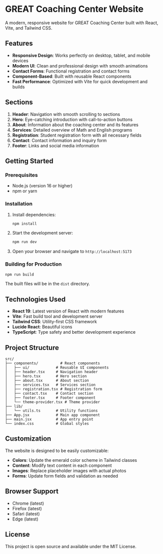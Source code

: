 # GREAT Coaching Center Website

A modern, responsive website for GREAT Coaching Center built with React, Vite, and Tailwind CSS.

## Features

- **Responsive Design**: Works perfectly on desktop, tablet, and mobile devices
- **Modern UI**: Clean and professional design with smooth animations
- **Contact Forms**: Functional registration and contact forms
- **Component-Based**: Built with reusable React components
- **Fast Performance**: Optimized with Vite for quick development and builds

## Sections

1. **Header**: Navigation with smooth scrolling to sections
2. **Hero**: Eye-catching introduction with call-to-action buttons
3. **About**: Information about the coaching center and its features
4. **Services**: Detailed overview of Math and English programs
5. **Registration**: Student registration form with all necessary fields
6. **Contact**: Contact information and inquiry form
7. **Footer**: Links and social media information

## Getting Started

### Prerequisites

- Node.js (version 16 or higher)
- npm or yarn

### Installation

1. Install dependencies:
   ```bash
   npm install
   ```

2. Start the development server:
   ```bash
   npm run dev
   ```

3. Open your browser and navigate to `http://localhost:5173`

### Building for Production

```bash
npm run build
```

The built files will be in the `dist` directory.

## Technologies Used

- **React 19**: Latest version of React with modern features
- **Vite**: Fast build tool and development server
- **Tailwind CSS**: Utility-first CSS framework
- **Lucide React**: Beautiful icons
- **TypeScript**: Type safety and better development experience

## Project Structure

```
src/
├── components/          # React components
│   ├── ui/            # Reusable UI components
│   ├── header.tsx     # Navigation header
│   ├── hero.tsx       # Hero section
│   ├── about.tsx      # About section
│   ├── services.tsx   # Services section
│   ├── registration.tsx # Registration form
│   ├── contact.tsx    # Contact section
│   ├── footer.tsx     # Footer component
│   └── theme-provider.tsx # Theme provider
├── lib/
│   └── utils.ts       # Utility functions
├── App.jsx            # Main app component
├── main.jsx           # App entry point
└── index.css          # Global styles
```

## Customization

The website is designed to be easily customizable:

- **Colors**: Update the emerald color scheme in Tailwind classes
- **Content**: Modify text content in each component
- **Images**: Replace placeholder images with actual photos
- **Forms**: Update form fields and validation as needed

## Browser Support

- Chrome (latest)
- Firefox (latest)
- Safari (latest)
- Edge (latest)

## License

This project is open source and available under the MIT License.
